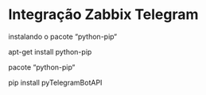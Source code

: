 # Integração Zabbix Telegram

instalando o pacote “python-pip“

apt-get install python-pip

pacote “python-pip“

pip install pyTelegramBotAPI
